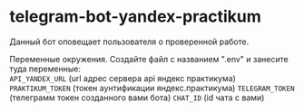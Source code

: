 # telegram-bot-yandex-practikum
Данный бот оповещает пользователя о проверенной работе.


Переменные окружения. Создайте файл с названием ".env" и занесите туда переменные:  
`API_YANDEX_URL` (url адрес сервера api яндекс практикума)
`PRAKTIKUM_TOKEN` (токен аунтификации яндекс.практикума)
`TELEGRAM_TOKEN` (телеграмм токен созданного вами бота)
`CHAT_ID` (id чата с вами)


